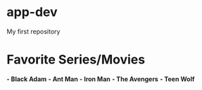 # app-dev
My first repository
# Favorite Series/Movies
**- Black Adam**
**- Ant Man** 
**- Iron Man** 
**- The Avengers**
**- Teen Wolf** 
